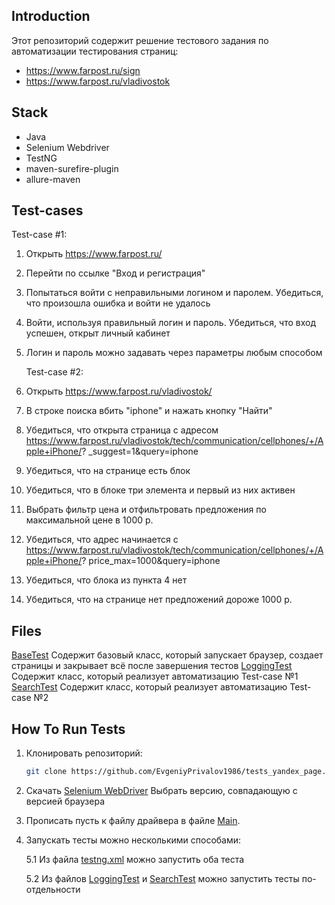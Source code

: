 Introduction
------------

Этот репозиторий содержит решение тестового задания по автоматизации тестирования страниц:
- https://www.farpost.ru/sign
- https://www.farpost.ru/vladivostok

## Stack

 - Java
 - Selenium Webdriver
 - TestNG
 - maven-surefire-plugin
 - allure-maven

Test-cases
------------

Test-case #1:
1. Открыть https://www.farpost.ru/
2. Перейти по ссылке "Вход и регистрация"
3. Попытаться войти с неправильными логином и паролем. Убедиться, что
произошла ошибка и войти не удалось
4. Войти, используя правильный логин и пароль. Убедиться, что вход успешен,
открыт личный кабинет
5. Логин и пароль можно задавать через параметры любым способом

   Test-case #2:
1. Открыть https://www.farpost.ru/vladivostok/
2. В строке поиска вбить "iphone" и нажать кнопку "Найти"
3. Убедиться, что открыта страница с адресом
https://www.farpost.ru/vladivostok/tech/communication/cellphones/+/Apple+iPhone/?
_suggest=1&query=iphone
4. Убедиться, что на странице есть блок
5. Убедиться, что в блоке три элемента и первый из них активен
6. Выбрать фильтр цена и отфильтровать предложения по максимальной цене в
1000 р.
7. Убедиться, что адрес начинается с
https://www.farpost.ru/vladivostok/tech/communication/cellphones/+/Apple+iPhone/?
price_max=1000&query=iphone
8. Убедиться, что блока из пункта 4 нет
9. Убедиться, что на странице нет предложений дороже 1000 р.

Files
-----

[BaseTest](test_farpost/src/test/java/tests/base/BaseTest.java) Содержит базовый класс, который запускает браузер, создает страницы и закрывает всё после завершения тестов
[LoggingTest](test_farpost/src/test/java/tests/base/LoggingTest.java) Содержит класс, который реализует автоматизацию Test-case №1
[SearchTest](test_farpost/src/test/java/tests/base/SearchTest.java) Содержит класс, который реализует автоматизацию Test-case №2

How To Run Tests
----------------

1) Клонировать репозиторий:

     ```bash
    git clone https://github.com/EvgeniyPrivalov1986/tests_yandex_page.git
    ```
    
2) Скачать [Selenium WebDriver](https://developer.chrome.com/docs/chromedriver/downloads?hl=ru) Выбрать версию, совпадающую с версией браузера

3) Прописать пусть к файлу драйвера в файле [Main](test_farpost/src/main/java/Main.java).

5) Запускать тесты можно несколькими способами:
   
   5.1 Из файла [testng.xml](test_farpost/src/test/resources/testng.xml) можно запустить оба теста

   5.2 Из файлов [LoggingTest](test_farpost/src/test/java/tests/loggingtest/LoggingTest.java) и [SearchTest](test_farpost/src/test/java/tests/searchtest/SearchTest.java) можно запустить тесты по-отдельности
